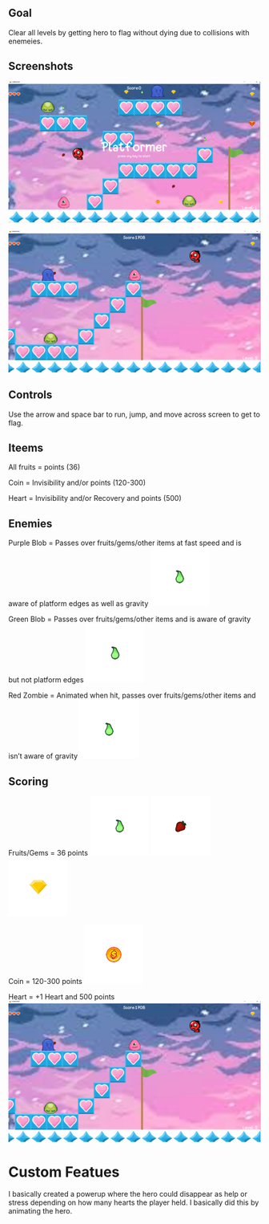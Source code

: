 

## Goal

Clear all levels by getting hero to flag without dying due to collisions with enemeies.

## Screenshots

![Start-screen](https://raw.githubusercontent.com/KB-3/platformer-game/main/screenshots/start_screen.PNG)

![Play_screen](https://raw.githubusercontent.com/KB-3/platformer-game/main/screenshots/play_screen.PNG)


## Controls

Use the arrow and space bar to run, jump, and move across screen to get to flag.

## Iteems
All fruits = points (36)

Coin = Invisibility and/or points (120-300)

Heart = Invisibility and/or Recovery and points (500)

## Enemies
Purple Blob = Passes over fruits/gems/other items at fast speed and is aware of platform edges as well as gravity
![fruit1](https://raw.githubusercontent.com/KB-3/platformer-game/main/assets/images/items/pear.png)

Green Blob = Passes over fruits/gems/other items and is aware of gravity but not platform edges
![fruit1](https://raw.githubusercontent.com/KB-3/platformer-game/main/assets/images/items/pear.png)

Red Zombie = Animated when hit, passes over fruits/gems/other items and isn’t aware of gravity
![fruit1](https://raw.githubusercontent.com/KB-3/platformer-game/main/assets/images/items/pear.png)

## Scoring
Fruits/Gems = 36 points
![fruit1](https://raw.githubusercontent.com/KB-3/platformer-game/main/assets/images/items/pear.png)
![fruit2](https://raw.githubusercontent.com/KB-3/platformer-game/main/assets/images/items/straw.png)
![Gem](https://raw.githubusercontent.com/KB-3/platformer-game/main/assets/images/items/gemm.png)


Coin = 120-300 points
![coin](https://raw.githubusercontent.com/KB-3/platformer-game/main/assets/images/items/c1.png)

Heart = +1 Heart and 500 points
![heart](https://raw.githubusercontent.com/KB-3/platformer-game/main/screenshots/play_screen.PNG)
# Custom Featues
I basically created a powerup where the hero could disappear as help or stress depending on how many hearts the player held. I basically did this by animating the hero.
